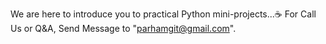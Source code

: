 We are here to introduce you to practical Python mini-projects...☕
For Call Us or Q&A, Send Message to "parhamgit@gmail.com".

